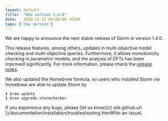 ```yaml
---
layout: default
title:  "New version 1.4.0"
date:   2018-11-15 09:00:00 +0100
tags: ['new version']
---
```


We are happy to announce the next stable release of Storm in version 1.4.0.
<!--more-->

This release features, among others, updates in multi-objective model checking and multi-objective queries.
Furthermore, it allows monotonicity checking in parametric models, and the analysis of DFTs has been improved significantly. 
For more information, please check the [release notes](https://github.com/moves-rwth/storm/releases/tag/1.4.0).

We also updated the Homebrew formula, so users who installed Storm via homebrew are able to update Storm by

```console
$ brew update
$ brew upgrade stormchecker
```

If you experience any bugs, please [let us know]({{ site.github.url }}/documentation/installation/troubleshooting.html#file-an-issue).
